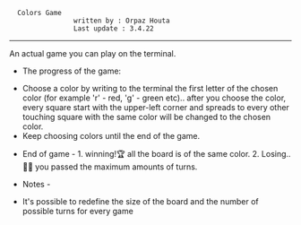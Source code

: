       Colors Game                                                     
 					written by : Orpaz Houta								 
 					Last update : 3.4.22									
*****************************************************************************
 An actual game you can play on the terminal.

* The progress of the game:
 - Choose a color by writing to the terminal the first letter of the
   chosen color (for example 'r' - red, 'g' - green etc)..
   after you choose the color, every square start with the upper-left
   corner and spreads to every other touching square with the same color
   will be changed to the chosen color.
 - Keep choosing colors until the end of the game.

* End of game - 1. winning!🏆 all the board is of the same color.
                2. Losing..👎🏼 you passed the maximum amounts of turns.

* Notes -
 - It's possible to redefine the size of the board and the number of
   possible turns for every game

 
